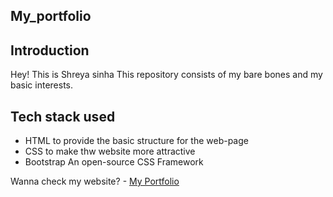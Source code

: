 ## My_portfolio

## Introduction
Hey! This is Shreya sinha
This repository consists of my bare bones and my basic interests.

## Tech stack used
- HTML to provide the basic structure for the web-page
- CSS to make thw website more attractive
- Bootstrap An open-source CSS Framework

Wanna check my website?  - [My Portfolio](https://shriya-sinha.github.io/My_portfolio/)
   
